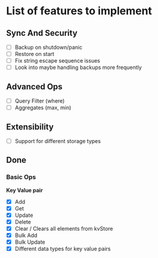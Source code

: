 # List of features to implement

## Sync And Security
- [ ] Backup on shutdown/panic
- [ ] Restore on start
- [ ] Fix string escape sequence issues
- [ ] Look into maybe handling backups more frequently
## Advanced Ops
- [ ] Query Filter (where)
- [ ] Aggregates (max, min)

## Extensibility
- [ ] Support for different storage types 

## Done
### Basic Ops
**Key Value pair**
- [x] Add
- [x] Get
- [x] Update
- [x] Delete
- [x] Clear / Clears all elements from kvStore
- [x] Bulk Add
- [x] Bulk Update
- [x] Different data types for key value pairs